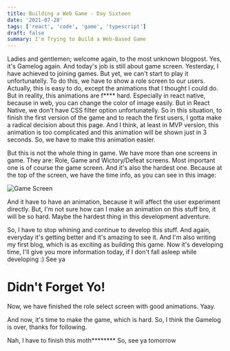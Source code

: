 ```yaml
---
title: Building a Web Game - Day Sixteen
date: '2021-07-28'
tags: ['react', 'code', 'game', 'typescript']
draft: false
summary: I'm Trying to Build a Web-Based Game
---
```


Ladies and gentlemen; welcome again, to the most unknown blogpost. Yes, it's Gamelog again. And today's job is still about game screen. Yesterday, I have achieved to joining games. But yet, we can't start to play it unfortunatelly. To do this, we have to show a role screen to our users. Actually, this is easy to do, except the animations that I thought I could do. But in reality, this animations are f**** hard. Especially in react native, because in web, you can change the color of image easily. But in React Native, we don't have CSS filter option unfortunatelly. So in this situation, to finish the first version of the game and to reach the first users, I gotta make a radical decision about this page. And I think, at least in MVP version, this animation is too complicated and this animation will be shown just in 3 seconds. So, we have to make this animation easier.

But this is not the whole thing in game. We have more than one screens in game. They are: Role, Game and Wictory/Defeat screens. Most important one is of course the game screen. And it's also the hardest one. Because at the top of the screen, we have the time info, as you can see in this image:

![Game Screen](https://www.cagataykaydir.com/static/images/gameMoreDetailedGameScreen.png)

And it have to have an animation, because it will affect the user experiment directly. But, I'm not sure how can I make an animation on this stuff bro, it will be so hard. Maybe the hardest thing in this development adventure.

So, I have to stop whining and continue to develop this stuff. And again, everyday it's getting better and it's amazing to see it. And I'm also writing my first blog, which is as exciting as building this game. Now it's developing time, I'll give you more information today, if I don't fall asleep while developing :) See ya

# Didn't Forget Yo!

Now, we have finished the role select screen with good animations. Yaay.

And now, it's time to make the game, which is hard. So, I think the Gamelog is over, thanks for following.

Nah, I have to finish this moth******** So, see ya tomorrow